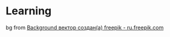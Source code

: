 # Learning
bg from <a href="https://ru.freepik.com/free-photos-vectors/background">Background вектор создан(а) freepik - ru.freepik.com</a>
